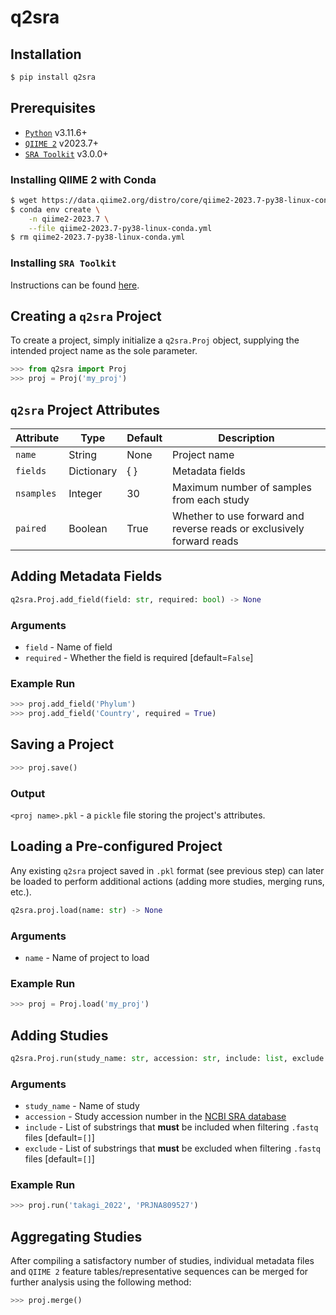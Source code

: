 # q2sra

## Installation
```bash
$ pip install q2sra
```


## Prerequisites
- [`Python`](https://www.python.org/downloads/release/python-3116/) v3.11.6+
- [`QIIME 2`](https://qiime2.org/) v2023.7+
- [`SRA Toolkit`](https://hpc.nih.gov/apps/sratoolkit.html) v3.0.0+


### Installing QIIME 2 with Conda

```bash
$ wget https://data.qiime2.org/distro/core/qiime2-2023.7-py38-linux-conda.yml
$ conda env create \
    -n qiime2-2023.7 \
    --file qiime2-2023.7-py38-linux-conda.yml
$ rm qiime2-2023.7-py38-linux-conda.yml
```


### Installing `SRA Toolkit`
Instructions can be found [here](https://github.com/ncbi/sra-tools/wiki/01.-Downloading-SRA-Toolkit).


## Creating a `q2sra` Project
To create a project, simply initialize a `q2sra.Proj` object, supplying the intended project name as the sole parameter.

```python
>>> from q2sra import Proj
>>> proj = Proj('my_proj')
```

## `q2sra` Project Attributes
| Attribute   | Type         | Default         | Description            |
|-------------|--------------|-----------------|------------------------|
| `name`      | String       | None            | Project name           |
| `fields`    | Dictionary  | { }              | Metadata fields        |
| `nsamples`  | Integer      | 30             | Maximum number of samples from each study |
| `paired`    | Boolean      | True            | Whether to use forward and reverse reads or exclusively forward reads |

## Adding Metadata Fields
```python
q2sra.Proj.add_field(field: str, required: bool) -> None
```
### Arguments
- `field` - Name of field
- `required` - Whether the field is required [default=`False`]

### Example Run
```python
>>> proj.add_field('Phylum')
>>> proj.add_field('Country', required = True)
```


## Saving a Project
```python
>>> proj.save()
```

### Output
`<proj name>.pkl` - a `pickle` file storing the project's attributes.


## Loading a Pre-configured Project
Any existing `q2sra` project saved in `.pkl` format (see previous step) can later be loaded to perform additional actions (adding more studies, merging runs, etc.).

```python
q2sra.proj.load(name: str) -> None
```

### Arguments
- `name` - Name of project to load

### Example Run
```python
>>> proj = Proj.load('my_proj')
```


## Adding Studies
```python
q2sra.Proj.run(study_name: str, accession: str, include: list, exclude: list) -> None
```

### Arguments
- `study_name` - Name of study
- `accession` - Study accession number in the [NCBI SRA database](https://www.ncbi.nlm.nih.gov/sra)
- `include` - List of substrings that **must** be included when filtering `.fastq` files [default=`[]`]
- `exclude` - List of substrings that **must** be excluded when filtering `.fastq` files [default=`[]`]

### Example Run
```python
>>> proj.run('takagi_2022', 'PRJNA809527')
```


## Aggregating Studies
After compiling a satisfactory number of studies, individual metadata files and `QIIME 2` feature tables/representative sequences can be merged for further analysis using the following method:

```python
>>> proj.merge()
```